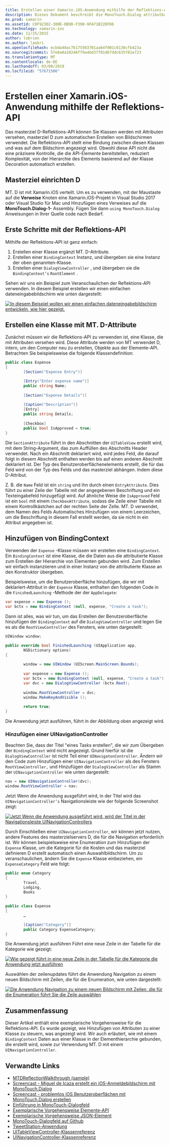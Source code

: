 ```yaml
---
title: Erstellen einer Xamarin.iOS-Anwendung mithilfe der Reflektions-API
description: Dieses Dokument beschreibt die MonoTouch.Dialog attributbasierte Reflection-API-Benutzeroberfläche auf Basis von Klassen, die mit Attributen versehen wird erstellt.
ms.prod: xamarin
ms.assetid: C0F923D2-300E-DB9D-F390-9FA71B22DFD6
ms.technology: xamarin-ios
ms.date: 11/25/2015
author: lobrien
ms.author: laobri
ms.openlocfilehash: ecbda48ac7b175503701aa64f001c0138cfb423a
ms.sourcegitcommit: 57e8a0a10246ff9a4bd37f01d67ddc635f81e723
ms.translationtype: MT
ms.contentlocale: de-DE
ms.lasthandoff: 03/08/2019
ms.locfileid: "57671506"
---
```

# <a name="creating-a-xamarinios-application-using-the-reflection-api"></a>Erstellen einer Xamarin.iOS-Anwendung mithilfe der Reflektions-API

Das masterziel D-Reflektions-API können Sie Klassen werden mit Attributen versehen, masterziel D zum automatischen Erstellen von Bildschirmen verwendet. Die Reflektions-API stellt eine Bindung zwischen diesen Klassen und was auf dem Bildschirm angezeigt wird. Obwohl diese API nicht die eine präzisere Kontrolle, die die API-Elemente bereitstellen, reduziert Komplexität, von der Hierarchie des Elements basierend auf der Klasse Decoration automatisch erstellen.

## <a name="setting-up-mtd"></a>Masterziel einrichten D

MT. D ist mit Xamarin.iOS verteilt. Um es zu verwenden, mit der Maustaste auf die **Verweise** Knoten eine Xamarin.iOS-Projekt in Visual Studio 2017 oder Visual Studio für Mac und Hinzufügen eines Verweises auf die **MonoTouch.Dialog-1-** Assembly. Fügen Sie dann `using MonoTouch.Dialog` Anweisungen in Ihrer Quelle code nach Bedarf.

## <a name="getting-started-with-the-reflection-api"></a>Erste Schritte mit der Reflektions-API

Mithilfe der Reflektions-API ist ganz einfach:

1.  Erstellen einer Klasse ergänzt MT. D-Attribute.
1.  Erstellen einer `BindingContext` Instanz, und übergeben sie eine Instanz der oben genannten-Klasse. 
1.  Erstellen einer `DialogViewController` , und übergeben sie die `BindingContext’s` `RootElement` . 


Sehen wir uns ein Beispiel zum Veranschaulichen der Reflektions-API verwenden. In diesem Beispiel erstellen wir einen einfachen dateneingabebildschirm wie unten dargestellt:

 [![](reflection-api-walkthrough-images/01-expense-entry.png "In diesem Beispiel wollen wir einen einfachen dateneingabebildschirm entwickeln, wie hier gezeigt.")](reflection-api-walkthrough-images/01-expense-entry.png#lightbox)

## <a name="creating-a-class-with-mtd-attributes"></a>Erstellen eine Klasse mit MT. D-Attribute

Zunächst müssen wir die Reflektions-API zu verwenden ist, eine Klasse, die mit Attributen versehen wird. Diese Attribute werden von MT verwendet D, intern, um den Computer neu zu erstellen, Objekte aus der Elemente-API. Betrachten Sie beispielsweise die folgende Klassendefinition:

```csharp
public class Expense
{
        [Section("Expense Entry")]

        [Entry("Enter expense name")]
        public string Name;
        
        [Section("Expense Details")]
  
        [Caption("Description")]
        [Entry]
        public string Details;
        
        [Checkbox]
        public bool IsApproved = true;
}
```

Die `SectionAttribute` führt in den Abschnitten der `UITableView` erstellt wird, mit dem String-Argument, das zum Auffüllen des Abschnitts Header verwendet. Nach ein Abschnitt deklariert wird, wird jedes Feld, die darauf folgt in diesem Abschnitt enthalten werden bis auf einen anderen Abschnitt deklariert ist.
Der Typ des Benutzeroberflächenelements erstellt, die für das Feld wird von der Typ des Felds und das masterziel abhängen. Indem diese D-Attribut.

Z. B. die `Name` Feld ist ein `string` und ihn durch einen `EntryAttribute`. Dies führt zu einer Zeile der Tabelle mit der angegebenen Beschriftung und ein Texteingabefeld hinzugefügt wird. Auf ähnliche Weise die `IsApproved` Feld ist ein `bool` mit einem `CheckboxAttribute`, sodass die Zeile einer Tabelle mit einem Kontrollkästchen auf der rechten Seite der Zelle. MT. D verwendet, dem Namen des Felds Automatisches Hinzufügen von einem Leerzeichen, um die Beschriftung in diesem Fall erstellt werden, da sie nicht in ein Attribut angegeben ist.

## <a name="adding-the-bindingcontext"></a>Hinzufügen von BindingContext

Verwenden der `Expense` -Klasse müssen wir erstellen eine `BindingContext`. Ein `BindingContext` ist eine Klasse, die die Daten aus die attributierte Klasse zum Erstellen der Hierarchie von Elementen gebunden wird. Zum Erstellen wir einfach instanziieren und in einer Instanz von die attributierte Klasse an den Konstruktor übergeben.

Beispielsweise, um die Benutzeroberfläche hinzufügen, die wir mit deklariert-Attribut in der `Expense` Klasse, enthalten den folgenden Code in die `FinishedLaunching` -Methode der der `AppDelegate`:

```csharp
var expense = new Expense ();
var bctx = new BindingContext (null, expense, "Create a task");
```

Dann ist alles, was wir tun, um das Erstellen der Benutzeroberfläche hinzufügen der `BindingContext` auf die `DialogViewController` und legen Sie es als die `RootViewController` des Fensters, wie unten dargestellt:

```csharp
UIWindow window;

public override bool FinishedLaunching (UIApplication app, 
        NSDictionary options)
{
   
        window = new UIWindow (UIScreen.MainScreen.Bounds);
            
        var expense = new Expense ();
        var bctx = new BindingContext (null, expense, "Create a task");
        var dvc = new DialogViewController (bctx.Root);
            
        window.RootViewController = dvc;
        window.MakeKeyAndVisible ();
            
        return true;
}
```

Die Anwendung jetzt ausführen, führt in der Abbildung oben angezeigt wird.

### <a name="adding-a-uinavigationcontroller"></a>Hinzufügen einer UINavigationController

Beachten Sie, dass der Titel "eines Tasks erstellen", die wir zum Übergeben der `BindingContext` wird nicht angezeigt. Grund hierfür ist die `DialogViewController` ist nicht Teil einer `UINavigatonController`. Ändern wir den Code zum Hinzufügen einer `UINavigationController` als des Fensters `RootViewController,` und Hinzufügen der `DialogViewController` als Stamm der `UINavigationController` wie unten dargestellt:

```csharp
nav = new UINavigationController(dvc);
window.RootViewController = nav;
```

Jetzt Wenn die Anwendung ausgeführt wird, in der Titel wird das `UINavigationController’s` Navigationsleiste wie der folgende Screenshot zeigt:

 [![](reflection-api-walkthrough-images/02-create-task.png "Jetzt Wenn die Anwendung ausgeführt wird, wird der Titel in der Navigationsleiste UINavigationControllers")](reflection-api-walkthrough-images/02-create-task.png#lightbox)

Durch Einschließen einer `UINavigationController`, wir können jetzt nutzen, andere Features des masterzielservers D, die für die Navigation erforderlich ist. Wir können beispielsweise eine Enumeration zum Hinzufügen der `Expense` Klasse, um die Kategorie für die Kosten und das masterziel definieren D erstellt automatisch einen Auswahlbildschirm. Um zu veranschaulichen, ändern Sie die `Expense` Klasse einbeziehen, ein `ExpenseCategory` Feld wie folgt:

```csharp
public enum Category
{
        Travel,
        Lodging,
        Books
}
        
public class Expense
{
        …

        [Caption("Category")]
        public Category ExpenseCategory;
}
```

Die Anwendung jetzt ausführen Führt eine neue Zeile in der Tabelle für die Kategorie wie gezeigt:

 [![](reflection-api-walkthrough-images/03-set-details.png "Wie gezeigt führt in eine neue Zeile in der Tabelle für die Kategorie die Anwendung jetzt ausführen")](reflection-api-walkthrough-images/03-set-details.png#lightbox)

Auswählen der zeilenupdates führt die Anwendung Navigation zu einem neuen Bildschirm mit Zeilen, die für die Enumeration, wie unten dargestellt:

 [![](reflection-api-walkthrough-images/04-set-category.png "Die Anwendung Navigation zu einem neuen Bildschirm mit Zeilen, die für die Enumeration führt Sie die Zeile auswählen")](reflection-api-walkthrough-images/04-set-category.png#lightbox)

 <a name="Summary" />


## <a name="summary"></a>Zusammenfassung

Dieser Artikel enthält eine exemplarische Vorgehensweise für die Reflektions-API. Es wurde gezeigt, wie Hinzufügen von Attributen zu einer Klasse zu steuern, was angezeigt wird. Wir auch erläutert, wie mit einem `BindingContext` Daten aus einer Klasse in der Elementhierarchie gebunden, die erstellt wird, sowie zur Verwendung MT. D mit einem `UINavigationController`.


## <a name="related-links"></a>Verwandte Links

- [MTDReflectionWalkthrough (sample)](https://developer.xamarin.com/samples/MTDReflectionWalkthrough/)
- [Screencast - Miguel de Icaza erstellt ein iOS-Anmeldebildschirm mit MonoTouch.Dialog](http://youtu.be/3butqB1EG0c)
- [Screencast - problemlos iOS Benutzeroberflächen mit MonoTouch.Dialog erstellen](http://youtu.be/j7OC5r8ZkYg)
- [Einführung in MonoTouch-Dialogfeld](~/ios/user-interface/monotouch.dialog/index.md)
- [Exemplarische Vorgehensweise Elemente-API](~/ios/user-interface/monotouch.dialog/elements-api-walkthrough.md)
- [Exemplarische Vorgehensweise JSON-Element](~/ios/user-interface/monotouch.dialog/monotouch.dialog-json-markup.md)
- [MonoTouch-Dialogfeld auf Github](https://github.com/migueldeicaza/MonoTouch.Dialog)
- [TweetStation-Anwendung](https://github.com/migueldeicaza/TweetStation)
- [UITableViewController-Klassenreferenz](https://developer.apple.com/library/ios/#DOCUMENTATION/UIKit/Reference/UITableViewController_Class/Reference/Reference.html)
- [UINavigationController-Klassenreferenz](https://developer.apple.com/library/ios/#documentation/UIKit/Reference/UINavigationController_Class/Reference/Reference.html)
